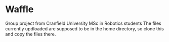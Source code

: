# Waffle
Group project from Cranfield University MSc in Robotics students
The files currently updloaded are supposed to be in the home directory, so clone this and copy the files there.
